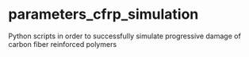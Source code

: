 # parameters_cfrp_simulation
Python scripts in order to successfully simulate progressive damage of carbon fiber reinforced polymers
